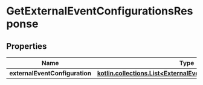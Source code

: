 
# GetExternalEventConfigurationsResponse

## Properties
| Name | Type | Description | Notes |
| ------------ | ------------- | ------------- | ------------- |
| **externalEventConfiguration** | [**kotlin.collections.List&lt;ExternalEventConfigurationItemData&gt;**](ExternalEventConfigurationItemData.md) |  |  [optional] |



